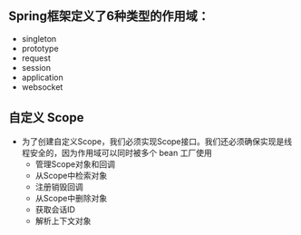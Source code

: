 Spring框架定义了6种类型的作用域：
-

- singleton
- prototype
- request
- session
- application
- websocket

自定义 Scope
- 
- 为了创建自定义Scope，我们必须实现Scope接口。我们还必须确保实现是线程安全的，因为作用域可以同时被多个 bean 工厂使用
  - 管理Scope对象和回调
  - 从Scope中检索对象
  - 注册销毁回调
  - 从Scope中删除对象
  - 获取会话ID
  - 解析上下文对象
